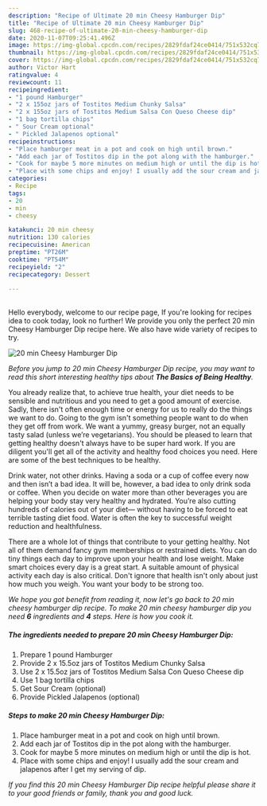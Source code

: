 ```yaml
---
description: "Recipe of Ultimate 20 min Cheesy Hamburger Dip"
title: "Recipe of Ultimate 20 min Cheesy Hamburger Dip"
slug: 468-recipe-of-ultimate-20-min-cheesy-hamburger-dip
date: 2020-11-07T09:25:41.496Z
image: https://img-global.cpcdn.com/recipes/2829fdaf24ce0414/751x532cq70/20-min-cheesy-hamburger-dip-recipe-main-photo.jpg
thumbnail: https://img-global.cpcdn.com/recipes/2829fdaf24ce0414/751x532cq70/20-min-cheesy-hamburger-dip-recipe-main-photo.jpg
cover: https://img-global.cpcdn.com/recipes/2829fdaf24ce0414/751x532cq70/20-min-cheesy-hamburger-dip-recipe-main-photo.jpg
author: Victor Hart
ratingvalue: 4
reviewcount: 11
recipeingredient:
- "1 pound Hamburger"
- "2 x 155oz jars of Tostitos Medium Chunky Salsa"
- "2 x 155oz jars of Tostitos Medium Salsa Con Queso Cheese dip"
- "1 bag tortilla chips"
- " Sour Cream optional"
- " Pickled Jalapenos optional"
recipeinstructions:
- "Place hamburger meat in a pot and cook on high until brown."
- "Add each jar of Tostitos dip in the pot along with the hamburger."
- "Cook for maybe 5 more minutes on medium high or until the dip is hot."
- "Place with some chips and enjoy! I usually add the sour cream and jalapenos after I get my serving of dip."
categories:
- Recipe
tags:
- 20
- min
- cheesy

katakunci: 20 min cheesy 
nutrition: 130 calories
recipecuisine: American
preptime: "PT26M"
cooktime: "PT54M"
recipeyield: "2"
recipecategory: Dessert

---
```

<br>
Hello everybody, welcome to our recipe page, If you're looking for recipes idea to cook today, look no further! We provide you only the perfect 20 min Cheesy Hamburger Dip recipe here. We also have wide variety of recipes to try.
<br>


![20 min Cheesy Hamburger Dip](https://img-global.cpcdn.com/recipes/2829fdaf24ce0414/751x532cq70/20-min-cheesy-hamburger-dip-recipe-main-photo.jpg)

<i>Before you jump to 20 min Cheesy Hamburger Dip recipe, you may want to read this short interesting healthy tips about <strong>The Basics of Being Healthy</strong>.</i>

You already realize that, to achieve true health, your diet needs to be sensible and nutritious and you need to get a good amount of exercise. Sadly, there isn't often enough time or energy for us to really do the things we want to do. Going to the gym isn't something people want to do when they get off from work. We want a yummy, greasy burger, not an equally tasty salad (unless we’re vegetarians). You should be pleased to learn that getting healthy doesn't always have to be super hard work. If you are diligent you'll get all of the activity and healthy food choices you need. Here are some of the best techniques to be healthy.

Drink water, not other drinks. Having a soda or a cup of coffee every now and then isn’t a bad idea. It will be, however, a bad idea to only drink soda or coffee. When you decide on water more than other beverages you are helping your body stay very healthy and hydrated. You’re also cutting hundreds of calories out of your diet— without having to be forced to eat terrible tasting diet food. Water is often the key to successful weight reduction and healthfulness.

There are a whole lot of things that contribute to your getting healthy. Not all of them demand fancy gym memberships or restrained diets. You can do tiny things each day to improve upon your health and lose weight. Make smart choices every day is a great start. A suitable amount of physical activity each day is also critical. Don't ignore that health isn't only about just how much you weigh. You want your body to be strong too. 


<i>We hope you got benefit from reading it, now let's go back to 20 min cheesy hamburger dip recipe. To make 20 min cheesy hamburger dip you need <strong>6</strong> ingredients and <strong>4</strong> steps. Here is how you cook it.
</i>

##### The ingredients needed to prepare 20 min Cheesy Hamburger Dip:

1. Prepare 1 pound Hamburger
1. Provide 2 x 15.5oz jars of Tostitos Medium Chunky Salsa
1. Use 2 x 15.5oz jars of Tostitos Medium Salsa Con Queso Cheese dip
1. Use 1 bag tortilla chips
1. Get  Sour Cream (optional)
1. Provide  Pickled Jalapenos (optional)


##### Steps to make 20 min Cheesy Hamburger Dip:

1. Place hamburger meat in a pot and cook on high until brown.
1. Add each jar of Tostitos dip in the pot along with the hamburger.
1. Cook for maybe 5 more minutes on medium high or until the dip is hot.
1. Place with some chips and enjoy! I usually add the sour cream and jalapenos after I get my serving of dip.


<i>If you find this 20 min Cheesy Hamburger Dip recipe helpful please share it to your good friends or family, thank you and good luck.</i>
